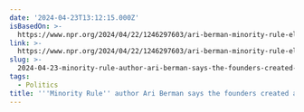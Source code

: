```yaml
---
date: '2024-04-23T13:12:15.000Z'
isBasedOn: >-
  https://www.npr.org/2024/04/22/1246297603/ari-berman-minority-rule-electoral-college
link: >-
  https://www.npr.org/2024/04/22/1246297603/ari-berman-minority-rule-electoral-college
slug: >-
  2024-04-23-minority-rule-author-ari-berman-says-the-founders-created-a-flawed-system
tags:
  - Politics
title: '''Minority Rule'' author Ari Berman says the founders created a flawed system'
---
```


